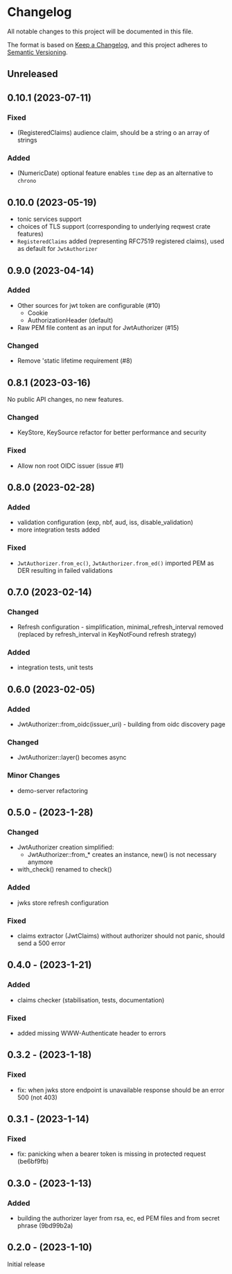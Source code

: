 # Changelog

All notable changes to this project will be documented in this file.

The format is based on [Keep a Changelog](https://keepachangelog.com/en/1.0.0/),
and this project adheres to [Semantic Versioning](https://semver.org/spec/v2.0.0.html).

## Unreleased

## 0.10.1 (2023-07-11)

### Fixed

- (RegisteredClaims) audience claim, should be a string o an array of strings

### Added

- (NumericDate) optional feature enables `time` dep as an alternative to `chrono`

## 0.10.0 (2023-05-19)

- tonic services support
- choices of TLS support (corresponding to underlying reqwest crate features)
- `RegisteredClaims` added (representing RFC7519 registered claims), used as default for `JwtAuthorizer`

## 0.9.0 (2023-04-14)

### Added

- Other sources for jwt token are configurable (#10)
  - Cookie
  - AuthorizationHeader (default)
- Raw PEM file content as an input for JwtAuthorizer (#15)

### Changed

- Remove 'static lifetime requirement (#8)

## 0.8.1 (2023-03-16)

No public API changes, no new features.

### Changed

- KeyStore, KeySource refactor for better performance and security

### Fixed

- Allow non root OIDC issuer (issue #1)

## 0.8.0 (2023-02-28)

### Added

- validation configuration (exp, nbf, aud, iss, disable_validation)
- more integration tests added

### Fixed

- `JwtAuthorizer.from_ec()`, `JwtAuthorizer.from_ed()` imported PEM as DER resulting in failed validations

## 0.7.0 (2023-02-14)

### Changed

- Refresh configuration - simplification,  minimal_refresh_interval removed (replaced by refresh_interval in KeyNotFound refresh strategy)

### Added

- integration tests, unit tests

## 0.6.0 (2023-02-05)

### Added

- JwtAuthorizer::from_oidc(issuer_uri) - building from oidc discovery page

### Changed

- JwtAuthorizer::layer() becomes async

### Minor Changes

- demo-server refactoring

## 0.5.0 - (2023-1-28)

### Changed

- JwtAuthorizer creation simplified:
   - JwtAuthorizer::from_* creates an instance, new() is not necessary anymore
- with_check() renamed to check()

### Added

- jwks store refresh configuration

### Fixed

- claims extractor (JwtClaims) without authorizer should not panic, should send a 500 error

## 0.4.0 - (2023-1-21)

### Added

- claims checker (stabilisation, tests, documentation)

### Fixed

- added missing WWW-Authenticate header to errors

## 0.3.2 - (2023-1-18)

### Fixed

- fix: when jwks store endpoint is unavailable response should be an error 500 (not 403)

## 0.3.1 - (2023-1-14)

### Fixed

- fix: panicking when a bearer token is missing in protected request (be6bf9fb)

## 0.3.0 - (2023-1-13)

### Added

- building the authorizer layer from rsa, ec, ed PEM files and from secret phrase (9bd99b2a)

## 0.2.0 - (2023-1-10)

Initial release
